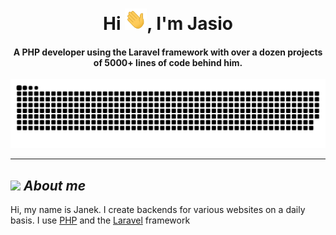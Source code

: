<div align="center">
<h1 align="center">Hi <img width="35" src="https://github.com/1999AZZAR/1999AZZAR/blob/main/resources/img/waving.gif">, I'm Jasio</h1>
<h4 align="center">A PHP developer using the Laravel framework with over a dozen projects of 5000+ lines of code behind him.</h4>
</div>

<div align="center">
  <a href="https://github.com/Jasiooo">
  <img  src="https://github.com/1999AZZAR/1999AZZAR/blob/main/resources/img/grid-snake.svg"
       alt="snake" /></a>
</div>

-----
## <img src="https://media.giphy.com/media/ObNTw8Uzwy6KQ/giphy.gif" width="30px">&nbsp;***About me***

Hi, my name is Janek. I create backends for various websites on a daily basis. I use <a href="https://www.php.net/">PHP</a> and the <a href="https://laravel.com/">Laravel</a> framework
